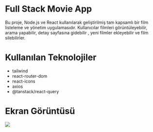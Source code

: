 # Full Stack Movie App

Bu proje, Node.js ve React kullanılarak geliştirilmiş tam kapsamlı bir film listeleme ve yönetim uygulamasıdır. Kullanıcılar filmleri görüntüleyebilir, arama yapabilir, detay sayfasına gidebilir , yeni filmler ekleyebilir ve film silebilirler.

# Kullanılan Teknolojiler

- tailwind
- react-router-dom
- react-icons
- axios
- @tanstack/react-query

# Ekran Görüntüsü

![](/frontend/public/0715.gif)
